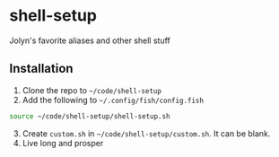 # shell-setup
Jolyn's favorite aliases and other shell stuff

## Installation

1. Clone the repo to `~/code/shell-setup`
2. Add the following to `~/.config/fish/config.fish`

```sh
source ~/code/shell-setup/shell-setup.sh
```
3. Create `custom.sh` in `~/code/shell-setup/custom.sh`. It can be blank.
4. Live long and prosper
